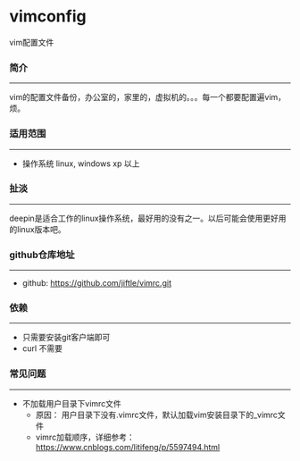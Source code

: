 ﻿# vimconfig

vim配置文件

### 简介
---
vim的配置文件备份，办公室的，家里的，虚拟机的。。。每一个都要配置遍vim，烦。


### 适用范围
---
- 操作系统 linux, windows xp 以上


### 扯淡
---
deepin是适合工作的linux操作系统，最好用的没有之一。以后可能会使用更好用的linux版本吧。


### github仓库地址
---
- github: https://github.com/jiftle/vimrc.git


### 依赖
---
- 只需要安装git客户端即可
- curl 不需要

### 常见问题
---
- 不加载用户目录下vimrc文件
	- 原因： 用户目录下没有.vimrc文件，默认加载vim安装目录下的_vimrc文件
	- vimrc加载顺序，详细参考： https://www.cnblogs.com/litifeng/p/5597494.html

